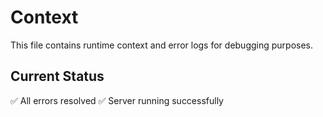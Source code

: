 # Context

This file contains runtime context and error logs for debugging purposes.

## Current Status
✅ All errors resolved
✅ Server running successfully